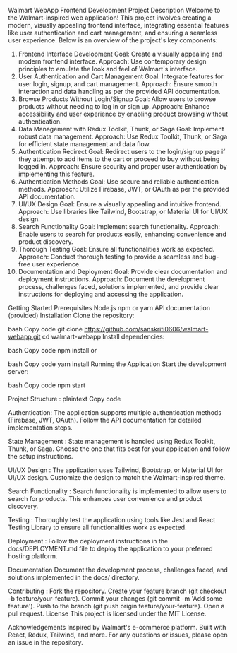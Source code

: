 Walmart WebApp Frontend Development
Project Description
Welcome to the Walmart-inspired web application! This project involves creating a modern, visually appealing frontend interface, integrating essential features like user authentication and cart management, and ensuring a seamless user experience. Below is an overview of the project's key components:

1. Frontend Interface Development
Goal: Create a visually appealing and modern frontend interface.
Approach: Use contemporary design principles to emulate the look and feel of Walmart's interface.
2. User Authentication and Cart Management
Goal: Integrate features for user login, signup, and cart management.
Approach: Ensure smooth interaction and data handling as per the provided API documentation.
3. Browse Products Without Login/Signup
Goal: Allow users to browse products without needing to log in or sign up.
Approach: Enhance accessibility and user experience by enabling product browsing without authentication.
4. Data Management with Redux Toolkit, Thunk, or Saga
Goal: Implement robust data management.
Approach: Use Redux Toolkit, Thunk, or Saga for efficient state management and data flow.
5. Authentication Redirect
Goal: Redirect users to the login/signup page if they attempt to add items to the cart or proceed to buy without being logged in.
Approach: Ensure security and proper user authentication by implementing this feature.
6. Authentication Methods
Goal: Use secure and reliable authentication methods.
Approach: Utilize Firebase, JWT, or OAuth as per the provided API documentation.
7. UI/UX Design
Goal: Ensure a visually appealing and intuitive frontend.
Approach: Use libraries like Tailwind, Bootstrap, or Material UI for UI/UX design.
8. Search Functionality
Goal: Implement search functionality.
Approach: Enable users to search for products easily, enhancing convenience and product discovery.
9. Thorough Testing
Goal: Ensure all functionalities work as expected.
Approach: Conduct thorough testing to provide a seamless and bug-free user experience.
10. Documentation and Deployment
Goal: Provide clear documentation and deployment instructions.
Approach: Document the development process, challenges faced, solutions implemented, and provide clear instructions for deploying and accessing the application.

Getting Started
Prerequisites
Node.js
npm or yarn
API documentation (provided)
Installation
Clone the repository:

bash
Copy code
git clone https://github.com/sanskriti0606/walmart-webapp.git
cd walmart-webapp
Install dependencies:

bash
Copy code
npm install
or

bash
Copy code
yarn install
Running the Application
Start the development server:

bash
Copy code
npm start

Project Structure :
plaintext
Copy code

Authentication:
The application supports multiple authentication methods (Firebase, JWT, OAuth). Follow the API documentation for detailed implementation steps.

State Management :
State management is handled using Redux Toolkit, Thunk, or Saga. Choose the one that fits best for your application and follow the setup instructions.

UI/UX Design :
The application uses Tailwind, Bootstrap, or Material UI for UI/UX design. Customize the design to match the Walmart-inspired theme.

Search Functionality :
Search functionality is implemented to allow users to search for products. This enhances user convenience and product discovery.

Testing :
Thoroughly test the application using tools like Jest and React Testing Library to ensure all functionalities work as expected.

Deployment :
Follow the deployment instructions in the docs/DEPLOYMENT.md file to deploy the application to your preferred hosting platform.

Documentation
Document the development process, challenges faced, and solutions implemented in the docs/ directory.

Contributing :
Fork the repository.
Create your feature branch (git checkout -b feature/your-feature).
Commit your changes (git commit -m 'Add some feature').
Push to the branch (git push origin feature/your-feature).
Open a pull request.
License
This project is licensed under the MIT License.

Acknowledgements
Inspired by Walmart's e-commerce platform.
Built with React, Redux, Tailwind, and more.
For any questions or issues, please open an issue in the repository.

